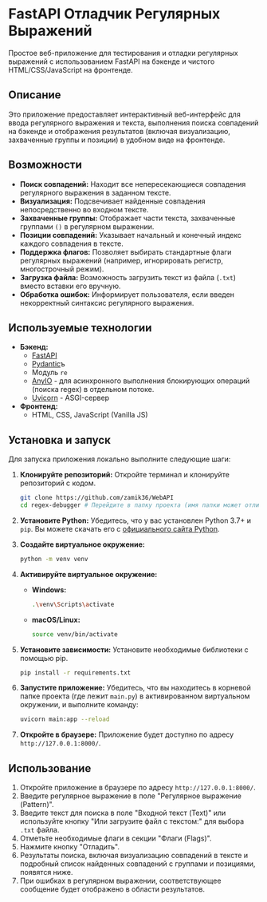 # FastAPI Отладчик Регулярных Выражений

Простое веб-приложение для тестирования и отладки регулярных выражений с использованием FastAPI на бэкенде и чистого HTML/CSS/JavaScript на фронтенде.

## Описание

Это приложение предоставляет интерактивный веб-интерфейс для ввода регулярного выражения и текста, выполнения поиска совпадений на бэкенде и отображения результатов (включая визуализацию, захваченные группы и позиции) в удобном виде на фронтенде.

## Возможности

* **Поиск совпадений:** Находит все непересекающиеся совпадения регулярного выражения в заданном тексте.
* **Визуализация:** Подсвечивает найденные совпадения непосредственно во входном тексте.
* **Захваченные группы:** Отображает части текста, захваченные группами `()` в регулярном выражении.
* **Позиции совпадений:** Указывает начальный и конечный индекс каждого совпадения в тексте.
* **Поддержка флагов:** Позволяет выбирать стандартные флаги регулярных выражений (например, игнорировать регистр, многострочный режим).
* **Загрузка файла:** Возможность загрузить текст из файла (`.txt`) вместо вставки его вручную.
* **Обработка ошибок:** Информирует пользователя, если введен некорректный синтаксис регулярного выражения.

## Используемые технологии

* **Бэкенд:**
    * [FastAPI](https://fastapi.tiangolo.com/)
    * [Pydantic](https://docs.pydantic.dev/latest/)ъ
    * Модуль `re`
    * [AnyIO](https://anyio.readthedocs.io/en/stable/) - для асинхронного выполнения блокирующих операций (поиска regex) в отдельном потоке.
    * [Uvicorn](https://www.uvicorn.org/) - ASGI-сервер
* **Фронтенд:**
    * HTML, CSS, JavaScript (Vanilla JS)

## Установка и запуск

Для запуска приложения локально выполните следующие шаги:

1.  **Клонируйте репозиторий:** Откройте терминал и клонируйте репозиторий с кодом.

    ```bash
    git clone https://github.com/zamik36/WebAPI
    cd regex-debugger # Перейдите в папку проекта (имя папки может отличаться в зависимости от имени репозитория)
    ```

2.  **Установите Python:** Убедитесь, что у вас установлен Python 3.7+ и `pip`. Вы можете скачать его с [официального сайта Python](https://www.python.org/downloads/).

3.  **Создайте виртуальное окружение:**

    ```bash
    python -m venv venv
    ```

4.  **Активируйте виртуальное окружение:**
    * **Windows:**
        ```bash
        .\venv\Scripts\activate
        ```
    * **macOS/Linux:**
        ```bash
        source venv/bin/activate
        ```

5.  **Установите зависимости:** Установите необходимые библиотеки с помощью pip.

    ```bash
    pip install -r requirements.txt
    ```

6.  **Запустите приложение:** Убедитесь, что вы находитесь в корневой папке проекта (где лежит `main.py`) в активированном виртуальном окружении, и выполните команду:

    ```bash
    uvicorn main:app --reload
    ```

7.  **Откройте в браузере:** Приложение будет доступно по адресу `http://127.0.0.1:8000/`.

## Использование

1.  Откройте приложение в браузере по адресу `http://127.0.0.1:8000/`.
2.  Введите регулярное выражение в поле "Регулярное выражение (Pattern)".
3.  Введите текст для поиска в поле "Входной текст (Text)" или используйте кнопку "Или загрузите файл с текстом:" для выбора `.txt` файла.
4.  Отметьте необходимые флаги в секции "Флаги (Flags)".
5.  Нажмите кнопку "Отладить".
6.  Результаты поиска, включая визуализацию совпадений в тексте и подробный список найденных совпадений с группами и позициями, появятся ниже.
7.  При ошибках в регулярном выражении, соответствующее сообщение будет отображено в области результатов.
